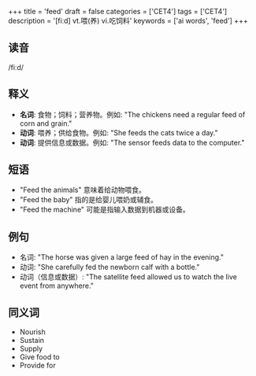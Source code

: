 +++
title = 'feed'
draft = false
categories = ['CET4']
tags = ['CET4']
description = '[fiːd] vt.喂(养) vi.吃饲料'
keywords = ['ai words', 'feed']
+++

## 读音
/fiːd/

## 释义
- **名词**: 食物；饲料；营养物。例如: "The chickens need a regular feed of corn and grain."
- **动词**: 喂养；供给食物。例如: "She feeds the cats twice a day."
- **动词**: 提供信息或数据。例如: "The sensor feeds data to the computer."

## 短语
- "Feed the animals" 意味着给动物喂食。
- "Feed the baby" 指的是给婴儿喂奶或辅食。
- "Feed the machine" 可能是指输入数据到机器或设备。

## 例句
- 名词: "The horse was given a large feed of hay in the evening."
- 动词: "She carefully fed the newborn calf with a bottle."
- 动词（信息或数据）: "The satellite feed allowed us to watch the live event from anywhere."

## 同义词
- Nourish
- Sustain
- Supply
- Give food to
- Provide for
